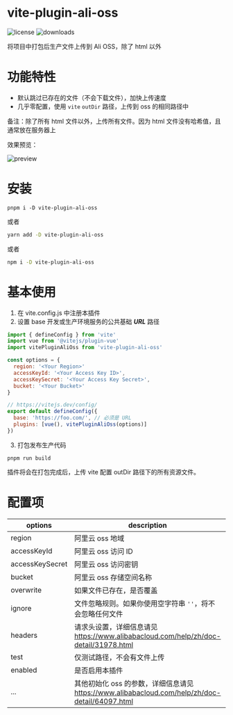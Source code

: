vite-plugin-ali-oss
=======
![license](https://img.shields.io/npm/l/vite-plugin-ali-oss)
![downloads](https://img.shields.io/npm/dt/vite-plugin-ali-oss)

将项目中打包后生产文件上传到 Ali OSS，除了 html 以外

# 功能特性

- 默认跳过已存在的文件（不会下载文件），加快上传速度
- 几乎零配置，使用 `vite` `outDir` 路径，上传到 oss 的相同路径中

备注：除了所有 html 文件以外，上传所有文件。因为 html 文件没有哈希值，且通常放在服务器上

效果预览：

![preview](https://raw.githubusercontent.com/xiaweiss/vite-plugin-ali-oss/master/example/preview.png)

# 安装

```
pnpm i -D vite-plugin-ali-oss
```

或者

```bash
yarn add -D vite-plugin-ali-oss
```

或者

```bash
npm i -D vite-plugin-ali-oss
```

# 基本使用

1. 在 vite.config.js 中注册本插件
2. 设置 base 开发或生产环境服务的公共基础 ***URL*** 路径

```javascript
import { defineConfig } from 'vite'
import vue from '@vitejs/plugin-vue'
import vitePluginAliOss from 'vite-plugin-ali-oss'

const options = {
  region: '<Your Region>'
  accessKeyId: '<Your Access Key ID>',
  accessKeySecret: '<Your Access Key Secret>',
  bucket: '<Your Bucket>'
}

// https://vitejs.dev/config/
export default defineConfig({
  base: 'https://foo.com/', // 必须是 URL
  plugins: [vue(), vitePluginAliOss(options)]
})
```

3. 打包发布生产代码

```
pnpm run build
```

插件将会在打包完成后，上传 vite 配置 outDir 路径下的所有资源文件。

# 配置项

| options         | description                                             | type    | default       |
|-----------------|---------------------------------------------------------|---------|---------------|
| region          | 阿里云 oss 地域                                           | string  |               |
| accessKeyId     | 阿里云 oss 访问 ID                                        | string  |               |
| accessKeySecret | 阿里云 oss 访问密钥                                       | string  |               |
| bucket          | 阿里云 oss 存储空间名称                                    | string  |               |
| overwrite       | 如果文件已存在，是否覆盖                                    | boolean | false         |
| ignore          | 文件忽略规则。如果你使用空字符串 `''`，将不会忽略任何文件 | boolean | `'**/*.html'` |
| headers         | 请求头设置，详细信息请见 https://www.alibabacloud.com/help/zh/doc-detail/31978.html | object| {} |
| test            | 仅测试路径，不会有文件上传                                  | boolean | false         |
| enabled         | 是否启用本插件                                            | boolean | true          |
| ...             | 其他初始化 oss 的参数，详细信息请见 https://www.alibabacloud.com/help/zh/doc-detail/64097.html | any | |

